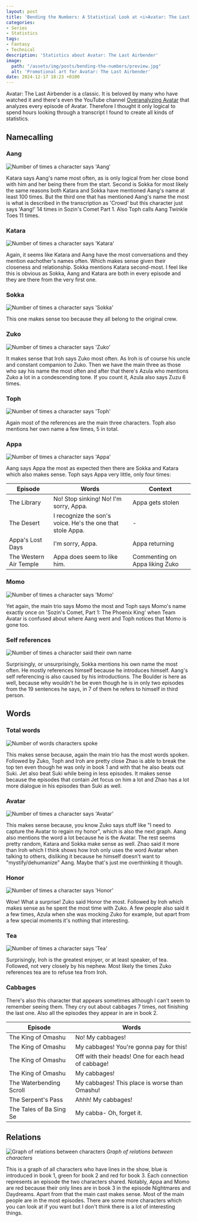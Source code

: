 ```yaml
---
layout: post
title: 'Bending the Numbers: A Statistical Look at <i>Avatar: The Last Airbender</i>'
categories:
- Series
- Statistics
tags:
- Fantasy
- Technical
description: 'Statistics about Avatar: The Last Airbender'
image:
  path: "/assets/img/posts/bending-the-numbers/preview.jpg"
  alt: 'Promotional art for Avatar: The Last Airbender'
date: 2024-12-17 18:23 +0100
---
```

Avatar: The Last Airbender is a classic. It is beloved by many who have watched it and there's even the YouTube channel [Overanalyzing Avatar](https://www.youtube.com/@overanalyzingavatar) that analyzes every episode of Avatar. Therefore I thought it only logical to spend hours looking through a transcript I found to create all kinds of statistics.

## Namecalling

### Aang

![Number of times a character says 'Aang'](/assets/img/posts/bending-the-numbers/aang.png)

Katara says Aang's name most often, as is only logical from her close bond with him and her being there from the start. Second is Sokka for most likely the same reasons both Katara and Sokka have mentioned Aang's name at least 100 times. But the third one that has mentioned Aang's name the most is what is described in the transcription as 'Crowd' but this character just says 'Aang!' 14 times in Sozin's Comet Part 1. Also Toph calls Aang Twinkle Toes 11 times.

### Katara

![Number of times a character says 'Katara'](/assets/img/posts/bending-the-numbers/katara.png)

Again, it seems like Katara and Aang have the most conversations and they mention eachother's names often. Which makes sense given their closeness and relationship. Sokka mentions Katara second-most. I feel like this is obvious as Sokka, Aang and Katara are both in every episode and they are there from the very first one.

### Sokka

![Number of times a character says 'Sokka'](/assets/img/posts/bending-the-numbers/sokka.png)

This one makes sense too because they all belong to the original crew.

### Zuko

![Number of times a character says 'Zuko'](/assets/img/posts/bending-the-numbers/zuko.png)

It makes sense that Iroh says Zuko most often. As Iroh is of course his uncle and constant companion to Zuko. Then we have the main three as those who say his name the most often and after that there's Azula who mentions Zuko a lot in a condescending tone. If you count it, Azula also says Zuzu 6 times.

### Toph

![Number of times a character says 'Toph'](/assets/img/posts/bending-the-numbers/toph.png)

Again most of the references are the main three characters. Toph also mentions her own name a few times, 5 in total.

### Appa

![Number of times a character says 'Appa'](/assets/img/posts/bending-the-numbers/appa.png)

Aang says Appa the most as expected then there are Sokka and Katara which also makes sense. Toph says Appa very little, only four times:

| Episode                | Words                                                      | Context                        |
| ---------------------- | ---------------------------------------------------------- | ------------------------------ |
| The Library            | No! Stop sinking! No! I'm sorry, Appa.                     | Appa gets stolen               |
| The Desert             | I recognize the son's voice. He's the one that stole Appa. | -                              |
| Appa's Lost Days       | I'm sorry, Appa.                                           | Appa returning                 |
| The Western Air Temple | Appa  does seem to like him.                               | Commenting on Appa liking Zuko |

### Momo

![Number of times a character says 'Momo'](/assets/img/posts/bending-the-numbers/momo.png)

Yet again, the main trio says Momo the most and Toph says Momo's name exactly once on 'Sozin's Comet, Part 1: The Phoenix King' when Team Avatar is confused about where Aang went and Toph notices that Momo is gone too.

### Self references

![Number of times a character said their own name](/assets/img/posts/bending-the-numbers/self_reference.png)

Surprisingly, or unsurprisingly, Sokka mentions his own name the most often. He mostly references himself because he introduces himself. Aang's self referencing is also caused by his introductions. The Boulder is here as well, because why wouldn't he be even though he is in only two episodes from the 19 sentences he says, in 7 of them he refers to himself in third person.

## Words

### Total words

![Number of words characters spoke](/assets/img/posts/bending-the-numbers/total_words.png)

This makes sense because, again the main trio has the most words spoken. Followed by Zuko, Toph and Iroh are pretty close Zhao is able to break the top ten even though he was only in book 1 and with that he also beats out Suki. Jet also beat Suki while being in less episodes. It makes sense because the episodes that contain Jet focus on him a lot and Zhao has a lot more dialogue in his episodes than Suki as well.

### Avatar

![Number of times a character says 'Avatar'](/assets/img/posts/bending-the-numbers/avatar.png)

This makes sense because, you know Zuko says stuff like "I need to capture the Avatar to regain my honor", which is also the next graph. Aang also mentions the word a lot because he is the Avatar. The rest seems pretty random, Katara and Sokka make sense as well. Zhao said it more than Iroh which I think shows how Iroh only uses the word Avatar when talking to others, disliking it because he himself doesn't want to "mystify/dehumanize" Aang. Maybe that's just me overthinking it though.

### Honor

![Number of times a character says 'Honor'](/assets/img/posts/bending-the-numbers/honor.png)

Wow! What a surprise! Zuko said Honor the most. Followed by Iroh which makes sense as he spent the most time with Zuko. A few people also said it a few times, Azula when she was mocking Zuko for example, but apart from a few special moments it's nothing that interesting.

### Tea

![Number of times a character says 'Tea'](/assets/img/posts/bending-the-numbers/tea.png)

Surprisingly, Iroh is the greatest enjoyer, or at least speaker, of tea. Followed, not very closely by his nephew. Most likely the times Zuko references tea are to refuse tea from Iroh.

### Cabbages

There's also this character that appears sometimes although I can't seem to remember seeing them. They cry out about cabbages 7 times, not finishing the last one. Also all the episodes they appear in are in book 2.

| Episode                 | Words                                               |
| ----------------------- | --------------------------------------------------- |
| The King of Omashu      | No! My cabbages!                                    |
| The King of Omashu      | My cabbages! You're gonna pay for this!             |
| The King of Omashu      | Off with their heads! One for each head of cabbage! |
| The King of Omashu      | My cabbages!                                        |
| The Waterbending Scroll | My cabbages! This place is worse than Omashu!       |
| The Serpent's Pass      | Ahhh! My cabbages!                                  |
| The Tales of Ba Sing Se | My cabba- Oh, forget it.                            |

## Relations

![Graph of relations between characters](/assets/img/posts/bending-the-numbers/graph.png)
_Graph of relations between characters_

This is a graph of all characters who have lines in the show, blue is introduced in book 1, green for book 2 and red for book 3. Each connection represents an episode the two characters shared. Notably, Appa and Momo are red because their only lines are in book 3 in the episode Nightmares and Daydreams. Apart from that the main cast makes sense. Most of the main people are in the most episodes. There are some more characters which you can look at if you want but I don't think there is a lot of interesting things.
